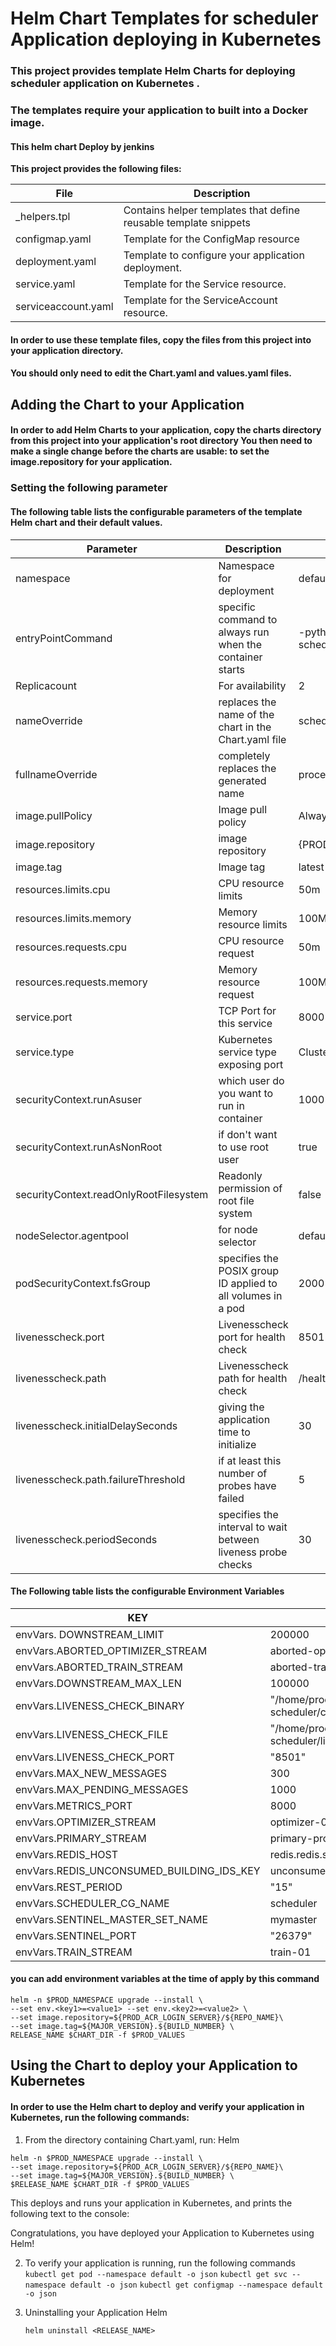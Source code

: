 # Helm Chart Templates for scheduler Application deploying  in Kubernetes

### This project provides template Helm Charts for deploying  scheduler application on Kubernetes .
### The templates require your application to built into a Docker image. 
#### This helm chart Deploy by jenkins 

**This project provides the following files:**

| File                                                 | Description                                                             |
| ---------------------------------------------------- | ----------------------------------------------------------------------- |
| _helpers.tpl                               | Contains helper templates that define reusable template snippets        |
| configmap.yaml                             | Template for the ConfigMap resource                                     |
|deployment.yaml                            | Template to configure your application deployment.                      |
|service.yaml                               | Template for the Service resource.                                      |
| serviceaccount.yaml                        | Template for the ServiceAccount resource.                               |



#### In order to use these template files, copy the files from this project into your application directory. 
#### You should only need to edit the Chart.yaml and values.yaml files.



##  Adding the Chart to your Application

 ####   In order to add Helm Charts to your application,  copy the charts directory from this project into your application's root directory  You then need to make a single change before the charts are usable:  to set the image.repository for your application.

   ### Setting the following parameter 
    

  ####  The following table lists the configurable parameters of the template Helm chart and their default values. 

| Parameter               | Description                                |Default   |
| ----------------------- | ------------------------------------------ | --------- |
| namespace               | Namespace for deployment                   | default   |
| entryPointCommand       | specific command to always run when the container starts |-python /home/process-scheduler/code/main.py  
| Replicacount            | For availability                           | 2         |
| nameOverride            |replaces the name of the chart in the Chart.yaml file | scheduler
|fullnameOverride         | completely replaces the generated name  | process-scheduler
| image.pullPolicy        | Image pull policy                          | Always    |
| image.repository        | image repository                           |   {PROD_ACR_LOGIN_SERVER}/${REPO_NAME}      |
| image.tag               | Image tag                                  | latest    |
| resources.limits.cpu    | CPU resource limits                        | 50m       |
| resources.limits.memory | Memory resource limits                     | 100Mi     |
| resources.requests.cpu  | CPU resource request                 			| 50m
| resources.requests.memory|Memory resource request | 100MI |
| service.port            | TCP Port for this service                  | 8000      |
| service.type            | Kubernetes service type exposing port      | ClusterIP |
|   securityContext.runAsuser             | which user do you want to run in container | 1000      |
|  securityContext.runAsNonRoot           | if don't want to use root user       | true 
| securityContext.readOnlyRootFilesystem  | Readonly permission of root file system | false
|nodeSelector.agentpool | for node selector | default 
| podSecurityContext.fsGroup | specifies the POSIX group ID applied to all volumes in a pod | 2000
|livenesscheck.port          | Livenesscheck port for health check | 8501
|livenesscheck.path          |Livenesscheck path for health check | /healthz
|livenesscheck.initialDelaySeconds | giving the application time to initialize | 30
|livenesscheck.path.failureThreshold | if at least this number of probes have failed | 5
|livenesscheck.periodSeconds   | specifies the interval to wait between liveness probe checks | 30


  ####  The Following table lists the  configurable Environment Variables 

| KEY                                       | VALUE                                              |
| ----------------------------------------- | -------------------------------------------------- |
| envVars. DOWNSTREAM_LIMIT                 | 200000                                             |
| envVars.ABORTED_OPTIMIZER_STREAM          | aborted-optimizer-01                               |
| envVars.ABORTED_TRAIN_STREAM              | aborted-train-01                                   |
| envVars.DOWNSTREAM_MAX_LEN                | 100000                                             |
| envVars.LIVENESS_CHECK_BINARY             | "/home/process-scheduler/code/livenesscheckserver" |
| envVars.LIVENESS_CHECK_FILE               | "/home/process-scheduler/liveness.txt"             |
| envVars.LIVENESS_CHECK_PORT               | "8501"                                             |
| envVars.MAX_NEW_MESSAGES                  | 300                                                |
| envVars.MAX_PENDING_MESSAGES              | 1000                                               |
| envVars.METRICS_PORT                      | 8000                                               |
| envVars.OPTIMIZER_STREAM                  | optimizer-01                                       |
| envVars.PRIMARY_STREAM                    | primary-process-stream                             |
| envVars.REDIS_HOST                        | redis.redis.svc.cluster.local                      |
| envVars.REDIS_UNCONSUMED_BUILDING_IDS_KEY | unconsumed_bid                                     |
| envVars.REST_PERIOD                       | "15"                                               |
| envVars.SCHEDULER_CG_NAME                 | scheduler                                          |
| envVars.SENTINEL_MASTER_SET_NAME          | mymaster                                           |
| envVars.SENTINEL_PORT                     | "26379"                                            |
| envVars.TRAIN_STREAM                      | train-01                                           |

#### you can add environment variables at the time of apply by this command

```
helm -n $PROD_NAMESPACE upgrade --install \
--set env.<key1>=<value1> --set env.<key2>=<value2> \
--set image.repository=${PROD_ACR_LOGIN_SERVER}/${REPO_NAME}\
--set image.tag=${MAJOR_VERSION}.${BUILD_NUMBER} \
RELEASE_NAME $CHART_DIR -f $PROD_VALUES
```

  


## Using the Chart to deploy your Application to Kubernetes


#### In order to use the Helm chart to deploy and verify your application in Kubernetes, run the following commands:

1. From the directory containing Chart.yaml, run:
     Helm 
    
    
```
helm -n $PROD_NAMESPACE upgrade --install \
--set image.repository=${PROD_ACR_LOGIN_SERVER}/${REPO_NAME}\
--set image.tag=${MAJOR_VERSION}.${BUILD_NUMBER} \
$RELEASE_NAME $CHART_DIR -f $PROD_VALUES
```



 This deploys and runs your application in Kubernetes, and prints the following text to the console:
 
 Congratulations, you have deployed your  Application to Kubernetes using Helm!
 

2. To verify your application is running, run the following  commands 
    ` kubectl get pod --namespace default -o json `
    `kubectl get svc --namespace default -o json`
`kubectl get configmap --namespace default -o json`


3) Uninstalling your Application
     Helm 
    ```
    helm uninstall <RELEASE_NAME> 
    ```
